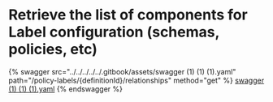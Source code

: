 # Retrieve the list of components for Label configuration (schemas, policies, etc)

{% swagger src="../../../../../.gitbook/assets/swagger (1) (1) (1).yaml" path="/policy-labels/{definitionId}/relationships" method="get" %}
[swagger (1) (1) (1).yaml](<../../../../../.gitbook/assets/swagger (1) (1) (1).yaml>)
{% endswagger %}
